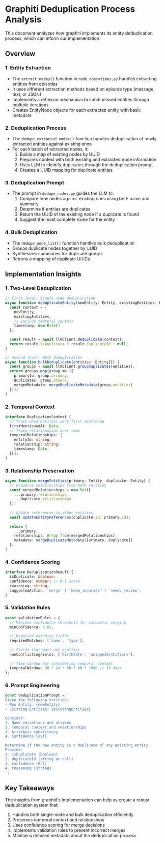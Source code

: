 # Graphiti Deduplication Process Analysis

This document analyzes how graphiti implements its entity deduplication process, which can inform our implementation.

## Overview

### 1. Entity Extraction
- The `extract_nodes()` function in `node_operations.py` handles extracting entities from episodes
- It uses different extraction methods based on episode type (message, text, or JSON)
- Implements a reflexion mechanism to catch missed entities through multiple iterations
- Creates EntityNode objects for each extracted entity with basic metadata

### 2. Deduplication Process
- The `dedupe_extracted_nodes()` function handles deduplication of newly extracted entities against existing ones
- For each batch of extracted nodes, it:
  1. Builds a map of existing nodes by UUID
  2. Prepares context with both existing and extracted node information
  3. Uses LLM to identify duplicates through the deduplication prompt
  4. Creates a UUID mapping for duplicate entities

### 3. Deduplication Prompt
- The prompt in `dedupe_nodes.py` guides the LLM to:
  1. Compare new nodes against existing ones using both name and summary
  2. Determine if entities are duplicates
  3. Return the UUID of the existing node if a duplicate is found
  4. Suggest the most complete name for the entity
  
### 4. Bulk Deduplication
- The `dedupe_node_list()` function handles bulk deduplication
- Groups duplicate nodes together by UUID
- Synthesizes summaries for duplicate groups
- Returns a mapping of duplicate UUIDs

## Implementation Insights

### 1. Two-Level Deduplication
```typescript
// First level: Single node deduplication
async function deduplicateEntity(newEntity: Entity, existingEntities: Entity[]) {
  const context = {
    newEntity,
    existingEntities,
    // Include temporal context
    timestamp: new Date()
  };
  
  const result = await llmClient.deduplicate(context);
  return result.isDuplicate ? result.duplicateId : null;
}

// Second level: Bulk deduplication
async function bulkDeduplicate(entities: Entity[]) {
  const groups = await llmClient.groupDuplicates(entities);
  return groups.map(group => ({
    primaryId: group.primary,
    duplicates: group.others,
    mergedMetadata: mergeDuplicateMetadata(group.entities)
  }));
}
```

### 2. Temporal Context
```typescript
interface DuplicationContext {
  // Track when entities were first mentioned
  firstMentionedAt: Date;
  // Track relationships over time
  temporalRelationships: {
    entityId: string;
    relationship: string;
    timestamp: Date;
  }[];
}
```

### 3. Relationship Preservation
```typescript
async function mergeEntities(primary: Entity, duplicate: Entity) {
  // Preserve relationships from both entities
  const mergedRelationships = new Set([
    ...primary.relationships,
    ...duplicate.relationships
  ]);
  
  // Update references in other entities
  await updateEntityReferences(duplicate.id, primary.id);
  
  return {
    ...primary,
    relationships: Array.from(mergedRelationships),
    metadata: mergeDuplicateMetadata([primary, duplicate])
  };
}
```

### 4. Confidence Scoring
```typescript
interface DeduplicationResult {
  isDuplicate: boolean;
  confidence: number; // 0-1 score
  reasoning: string;
  suggestedAction: 'merge' | 'keep_separate' | 'needs_review';
}
```

### 5. Validation Rules
```typescript
const validationRules = {
  // Minimum confidence threshold for automatic merging
  minConfidence: 0.85,
  
  // Required matching fields
  requiredMatches: ['name', 'type'],
  
  // Fields that must not conflict
  nonConflictingFields: ['birthDate', 'uniqueIdentifiers'],
  
  // Time window for considering temporal context
  temporalWindow: 30 * 24 * 60 * 60 * 1000 // 30 days
};
```

### 6. Prompt Engineering
```typescript
const deduplicationPrompt = `
Given the following entities:
- New Entity: {newEntity}
- Existing Entities: {existingEntities}

Consider:
1. Name variations and aliases
2. Temporal context and relationships
3. Attribute consistency
4. Confidence level

Determine if the new entity is a duplicate of any existing entity.
Provide:
1. isDuplicate (boolean)
2. duplicateId (string or null)
3. confidence (0-1)
4. reasoning (string)
`;
```

## Key Takeaways

The insights from graphiti's implementation can help us create a robust deduplication system that:
1. Handles both single-node and bulk deduplication efficiently
2. Preserves temporal context and relationships
3. Uses confidence scoring for merge decisions
4. Implements validation rules to prevent incorrect merges
5. Maintains detailed metadata about the deduplication process
